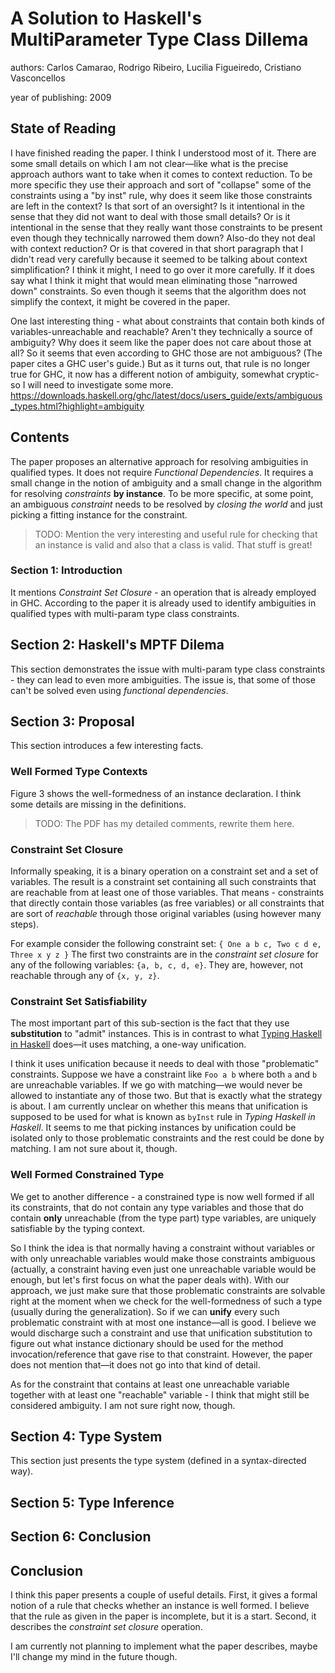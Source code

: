 # A Solution to Haskell's MultiParameter Type Class Dillema

authors: Carlos Camarao, Rodrigo Ribeiro, Lucilia Figueiredo, Cristiano Vasconcellos

year of publishing: 2009


## State of Reading
I have finished reading the paper. I think I understood most of it.
There are some small details on which I am not clear—like what is the precise approach authors want to take when it comes to context reduction.
To be more specific they use their approach and sort of "collapse" some of the constraints using a "by inst" rule, why does it seem like those constraints are left in the context?
Is that sort of an oversight? Is it intentional in the sense that they did not want to deal with those small details? Or is it intentional in the sense that they really want those constraints to be present even though they technically narrowed them down?
Also-do they not deal with context reduction?
Or is that covered in that short paragraph that I didn't read very carefully because it seemed to be talking about context simplification?
I think it might, I need to go over it more carefully.
If it does say what I think it might that would mean eliminating those "narrowed down" constraints.
So even though it seems that the algorithm does not simplify the context, it might be covered in the paper.

One last interesting thing - what about constraints that contain both kinds of variables-unreachable and reachable?
Aren't they technically a source of ambiguity?
Why does it seem like the paper does not care about those at all?
So it seems that even according to GHC those are not ambiguous? (The paper cites a GHC user's guide.)
But as it turns out, that rule is no longer true for GHC, it now has a different notion of ambiguity, somewhat cryptic-so I will need to investigate some more.
https://downloads.haskell.org/ghc/latest/docs/users_guide/exts/ambiguous_types.html?highlight=ambiguity


## Contents

The paper proposes an alternative approach for resolving ambiguities in qualified types.
It does not require *Functional Dependencies*.
It requires a small change in the notion of ambiguity and a small change in the algorithm for resolving *constraints* **by instance**.
To be more specific, at some point, an ambiguous *constraint* needs to be resolved by *closing the world* and just picking a fitting instance for the constraint.

> TODO: Mention the very interesting and useful rule for checking that an instance is valid and also that a class is valid. That stuff is great!

### Section 1: Introduction
It mentions *Constraint Set Closure* - an operation that is already employed in GHC.
According to the paper it is already used to identify ambiguities in qualified types with multi-param type class constraints.


## Section 2: Haskell's MPTF Dilema
This section demonstrates the issue with multi-param type class constraints - they can lead to even more ambiguities. The issue is, that some of those can't be solved even using *functional dependencies*.


## Section 3: Proposal
This section introduces a few interesting facts.

### Well Formed Type Contexts
Figure 3 shows the well-formedness of an instance declaration.
I think some details are missing in the definitions.

> TODO: The PDF has my detailed comments, rewrite them here.

### Constraint Set Closure
Informally speaking, it is a binary operation on a constraint set and a set of variables.
The result is a constraint set containing all such constraints that are reachable from at least one of those variables. That means - constraints that directly contain those variables (as free variables) or all constraints that are sort of *reachable* through those original variables (using however many steps).

For example consider the following constraint set:
`{ One a b c, Two c d e, Three x y z }`
The first two constraints are in the *constraint set closure* for any of the following variables: `{a, b, c, d, e}`. They are, however, not reachable through any of `{x, y, z}`.

### Constraint Set Satisfiability
The most important part of this sub-section is the fact that they use **substitution** to "admit" instances. This is in contrast to what [Typing Haskell in Haskell](./reports/thih.md) does—it uses matching, a one-way unification.

I think it uses unification because it needs to deal with those "problematic" constraints.
Suppose we have a constraint like `Foo a b` where both `a` and `b` are unreachable variables. If we go with matching—we would never be allowed to instantiate any of those two. But that is exactly what the strategy is about.
I am currently unclear on whether this means that unification is supposed to be used for what is known as `byInst` rule in *Typing Haskell in Haskell*. It seems to me that picking instances by unification could be isolated only to those problematic constraints and the rest could be done by matching. I am not sure about it, though.

### Well Formed Constrained Type
We get to another difference - a constrained type is now well formed if all its constraints, that do not contain any type variables and those that do contain **only** unreachable (from the type part) type variables, are uniquely satisfiable by the typing context.

So I think the idea is that normally having a constraint without variables or with only unreachable variables would make those constraints ambiguous (actually, a constraint having even just one unreachable variable would be enough, but let's first focus on what the paper deals with). With our approach, we just make sure that those problematic constraints are solvable right at the moment when we check for the well-formedness of such a type (usually during the generalization). So if we can **unify** every such problematic constraint with at most one instance—all is good. I believe we would discharge such a constraint and use that unification substitution to figure out what instance dictionary should be used for the method invocation/reference that gave rise to that constraint. However, the paper does not mention that—it does not go into that kind of detail.

As for the constraint that contains at least one unreachable variable together with at least one "reachable" variable - I think that might still be considered ambiguity. I am not sure right now, though.


## Section 4: Type System
This section just presents the type system (defined in a syntax-directed way).


## Section 5: Type Inference


## Section 6: Conclusion


## Conclusion
I think this paper presents a couple of useful details.
First, it gives a formal notion of a rule that checks whether an instance is well formed. I believe that the rule as given in the paper is incomplete, but it is a start.
Second, it describes the *constraint set closure* operation.

I am currently not planning to implement what the paper describes, maybe I'll change my mind in the future though.
